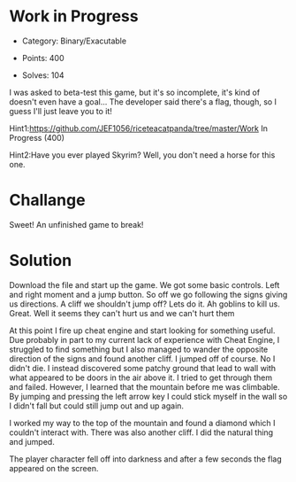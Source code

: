# Work in Progress

* Category: Binary/Exacutable

* Points: 400

* Solves: 104

I was asked to beta-test this game, but it's so incomplete, it's kind of
doesn't even have a goal... The developer said there's a flag, though,
so I guess I'll just leave you to it!

Hint1:https://github.com/JEF1056/riceteacatpanda/tree/master/Work
In Progress (400)

Hint2:Have you ever played Skyrim? Well, you don't need a horse
for this one.

# Challange
Sweet! An unfinished game to break!

# Solution

Download the file and start up the game. 
We got some basic controls. Left and right moment and a jump button. 
So off we go following the signs giving us directions. A cliff we shouldn't 
jump off? Lets do it. Ah goblins to kill us. Great. Well it seems they can't
hurt us and we can't hurt them

At this point I fire up cheat engine and start looking for something useful.
Due probably in part to my current lack of experience with Cheat Engine,
I struggled to find something but I also managed to wander the opposite
direction of the signs and found another cliff. I jumped off of course. No
I didn't die. I instead discovered some patchy ground that lead to wall with
what appeared to be doors in the air above it. I tried to get through them and
failed. However, I learned that the mountain before me was climbable. By
jumping and pressing the left arrow key I could stick myself in the wall so I
didn't fall but could still jump out and up again. 

I worked my way to the top of the mountain and found a diamond which I couldn't
interact with. There was also another cliff. I did the natural thing and jumped.

The player character fell off into darkness and after a few seconds the flag
appeared on the screen.

